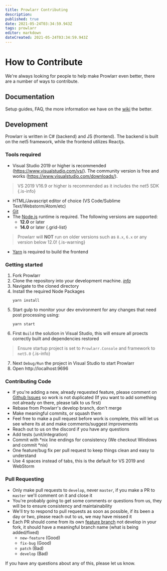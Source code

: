 ```yaml
---
title: Prowlarr Contributing
description: 
published: true
date: 2021-05-24T03:34:59.943Z
tags: prowlarr
editor: markdown
dateCreated: 2021-05-24T03:34:59.943Z
---
```


# How to Contribute

We're always looking for people to help make Prowlarr even better, there are a number of ways to contribute.

## Documentation
Setup guides, FAQ, the more information we have on the [wiki](https://wiki.servarr.com/prowlarr) the better.

## Development

Prowlarr is written in C# (backend) and JS (frontend). The backend is built on the net5 framework, while the frontend utilizes Reactjs. 

### Tools required
- Visual Studio 2019 or higher is recommended (https://www.visualstudio.com/vs/).  The community version is free and works (https://www.visualstudio.com/downloads/).
> VS 2019 V16.9 or higher is recommended as it includes the net5 SDK
{.is-info}

- HTML/Javascript editor of choice (VS Code/Sublime Text/Webstorm/Atom/etc)
- [Git](https://git-scm.com/downloads)
- The [Node.js](https://nodejs.org/) runtime is required. The following versions are supported:
  - **12.0** or later
  - **14.0** or later
{.grid-list}

> Prowlarr will **NOT** run on older versions such as `8.x`, `6.x` or any version below 12.0!
{.is-warning}
- [Yarn](https://yarnpkg.com/) is required to build the frontend

### Getting started

1. Fork Prowlarr
1. Clone the repository into your development machine. [*info*](https://docs.github.com/en/github/creating-cloning-and-archiving-repositories/cloning-a-repository-from-github)
1. Navigate to the cloned directory
1. Install the required Node Packages 
   ```
   yarn install
   ```
1. Start gulp to monitor your dev environment for any changes that need post processing using:
   ```
   yarn start
   ``` 
1. First `Build` the solution in Visual Studio, this will ensure all proects correctly built and dependencies restored
> Ensure startup project is set to `Prowlarr.Console` and    framework to `net5.0`
{.is-info}

7. Next `Debug/Run` the project in Visual Studio to start Prowlarr
8. Open http://localhost:9696

### Contributing Code
- If you're adding a new, already requested feature, please comment on [Github Issues](https://github.com/Prowlarr/Prowlarr/issues "Github Issues") so work is not duplicated (If you want to add something not already on there, please talk to us first)
- Rebase from Prowlarr's develop branch, don't merge
- Make meaningful commits, or squash them
- Feel free to make a pull request before work is complete, this will let us see where its at and make comments/suggest improvements
- Reach out to us on the discord if you have any questions
- Add tests (unit/integration)
- Commit with *nix line endings for consistency (We checkout Windows and commit *nix)
- One feature/bug fix per pull request to keep things clean and easy to understand
- Use 4 spaces instead of tabs, this is the default for VS 2019 and WebStorm

### Pull Requesting
- Only make pull requests to `develop`, never `master`, if you make a PR to `master` we'll comment on it and close it
- You're probably going to get some comments or questions from us, they will be to ensure consistency and maintainability
- We'll try to respond to pull requests as soon as possible, if its been a day or two, please reach out to us, we may have missed it
- Each PR should come from its own [feature branch](http://martinfowler.com/bliki/FeatureBranch.html) not develop in your fork, it should have a meaningful branch name (what is being added/fixed)
  - `new-feature` (Good)
  - `fix-bug` (Good)
  - `patch` (Bad)
  - `develop` (Bad)

If you have any questions about any of this, please let us know.